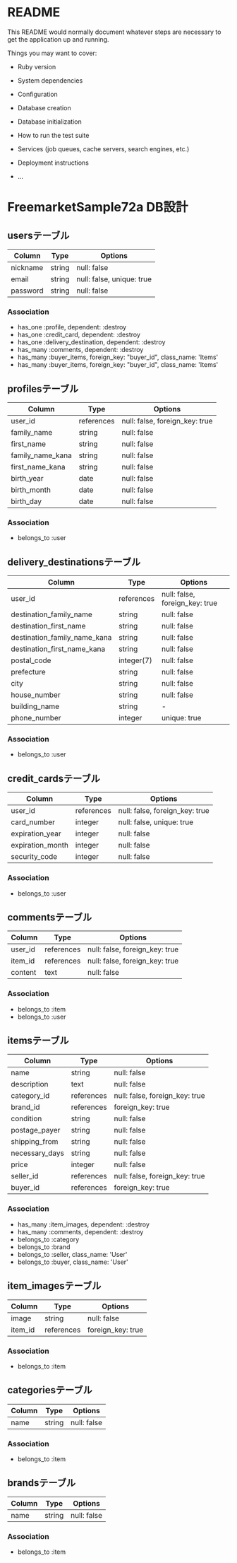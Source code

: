# README

This README would normally document whatever steps are necessary to get the
application up and running.

Things you may want to cover:

* Ruby version

* System dependencies

* Configuration

* Database creation

* Database initialization

* How to run the test suite

* Services (job queues, cache servers, search engines, etc.)

* Deployment instructions

* ...

# FreemarketSample72a DB設計
## usersテーブル
|Column|Type|Options|
|------|----|-------|
|nickname|string|null: false|
|email   |string|null: false, unique: true|
|password|string|null: false|
### Association
- has_one :profile, dependent: :destroy
- has_one :credit_card, dependent: :destroy
- has_one :delivery_destination, dependent: :destroy
- has_many :comments, dependent: :destroy
- has_many :buyer_items, foreign_key: "buyer_id", class_name: 'Items'
- has_many :buyer_items, foreign_key: "buyer_id", class_name: 'Items'

## profilesテーブル
|Column|Type|Options|
|------|----|-------|
|user_id         |references|null: false, foreign_key: true|
|family_name     |string    |null: false|
|first_name      |string    |null: false|
|family_name_kana|string    |null: false|
|first_name_kana |string    |null: false|
|birth_year      |date      |null: false|
|birth_month     |date      |null: false|
|birth_day       |date      |null: false|
### Association
- belongs_to :user

## delivery_destinationsテーブル
|Column|Type|Options|
|------|----|-------|
|user_id                     |references|null: false, foreign_key: true|
|destination_family_name     |string    |null: false|
|destination_first_name      |string    |null: false|
|destination_family_name_kana|string    |null: false|
|destination_first_name_kana |string    |null: false|
|postal_code                 |integer(7)|null: false|
|prefecture                  |string    |null: false|
|city                        |string    |null: false|
|house_number                |string    |null: false|
|building_name               |string    |-|
|phone_number                |integer   |unique: true|
### Association
- belongs_to :user

## credit_cardsテーブル
|Column|Type|Options|
|------|----|-------|
|user_id         |references|null: false, foreign_key: true|
|card_number     |integer   |null: false, unique: true|
|expiration_year |integer   |null: false|
|expiration_month|integer   |null: false|
|security_code   |integer   |null: false|
### Association
- belongs_to :user

## commentsテーブル
|Column|Type|Options|
|------|----|-------|
|user_id|references|null: false, foreign_key: true|
|item_id|references|null: false, foreign_key: true|
|content|text      |null: false|
### Association
- belongs_to :item
- belongs_to :user

## itemsテーブル
|Column|Type|Options|
|------|----|-------|
|name          |string    |null: false|
|description   |text      |null: false|
|category_id   |references|null: false, foreign_key: true|
|brand_id      |references|foreign_key: true|
|condition     |string    |null: false|
|postage_payer |string    |null: false|
|shipping_from |string    |null: false|
|necessary_days|string    |null: false|
|price         |integer   |null: false|
|seller_id     |references|null: false, foreign_key: true|
|buyer_id      |references|foreign_key: true|
### Association
- has_many :item_images, dependent: :destroy
- has_many :comments, dependent: :destroy
- belongs_to :category
- belongs_to :brand
- belongs_to :seller, class_name: 'User'
- belongs_to :buyer, class_name: 'User'

## item_imagesテーブル
|Column|Type|Options|
|------|----|-------|
|image  |string    |null: false|
|item_id|references|foreign_key: true|
### Association
- belongs_to :item

## categoriesテーブル
|Column|Type|Options|
|------|----|-------|
|name|string|null: false|
### Association
- belongs_to :item

## brandsテーブル
|Column|Type|Options|
|------|----|-------|
|name|string|null: false|
### Association
- belongs_to :item